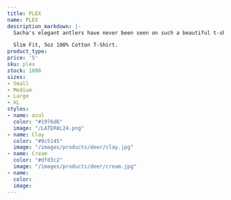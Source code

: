 ```yaml
---
title: PLEX
name: PLEX
description_markdown: |-
  Sacha's elegant antlers have never been seen on such a beautiful t-shirt. Wear this majestic beast and feel all your problems float away.

  Slim Fit, 5oz 100% Cotton T-Shirt.
product_type: 
price: '5'
sku: plex
stock: 1000
sizes:
- Small
- Medium
- Large
- XL
styles:
- name: azul
  color: "#1976d6"
  image: "/LATERAL24.png"
- name: Clay
  color: "#9c5145"
  image: "/images/products/deer/clay.jpg"
- name: Cream
  color: "#dfd3c2"
  image: "/images/products/deer/cream.jpg"
- name: 
  color: 
  image: 
---
```


